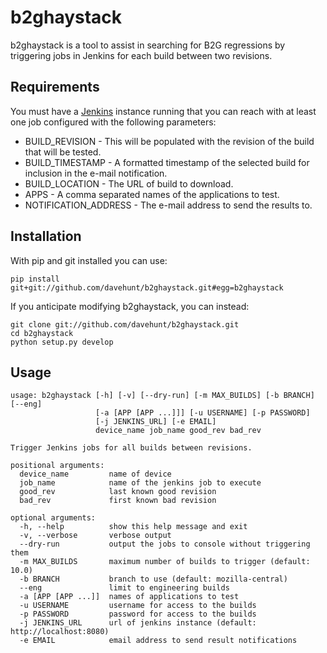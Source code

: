 # b2ghaystack

b2ghaystack is a tool to assist in searching for B2G regressions by triggering
jobs in Jenkins for each build between two revisions.

## Requirements

You must have a [Jenkins](http://jenkins-ci.org/) instance running that you can
reach with at least one job configured with the following parameters:

* BUILD_REVISION - This will be populated with the revision of the build that will be tested.
* BUILD_TIMESTAMP - A formatted timestamp of the selected build for inclusion in the e-mail notification.
* BUILD_LOCATION - The URL of build to download.
* APPS - A comma separated names of the applications to test.
* NOTIFICATION_ADDRESS - The e-mail address to send the results to.

## Installation

With pip and git installed you can use:

    pip install git+git://github.com/davehunt/b2ghaystack.git#egg=b2ghaystack

If you anticipate modifying b2ghaystack, you can instead:

    git clone git://github.com/davehunt/b2ghaystack.git
    cd b2ghaystack
    python setup.py develop

## Usage

```
usage: b2ghaystack [-h] [-v] [--dry-run] [-m MAX_BUILDS] [-b BRANCH] [--eng]
                   [-a [APP [APP ...]]] [-u USERNAME] [-p PASSWORD]
                   [-j JENKINS_URL] [-e EMAIL]
                   device_name job_name good_rev bad_rev

Trigger Jenkins jobs for all builds between revisions.

positional arguments:
  device_name         name of device
  job_name            name of the jenkins job to execute
  good_rev            last known good revision
  bad_rev             first known bad revision

optional arguments:
  -h, --help          show this help message and exit
  -v, --verbose       verbose output
  --dry-run           output the jobs to console without triggering them
  -m MAX_BUILDS       maximum number of builds to trigger (default: 10.0)
  -b BRANCH           branch to use (default: mozilla-central)
  --eng               limit to engineering builds
  -a [APP [APP ...]]  names of applications to test
  -u USERNAME         username for access to the builds
  -p PASSWORD         password for access to the builds
  -j JENKINS_URL      url of jenkins instance (default: http://localhost:8080)
  -e EMAIL            email address to send result notifications
  ```
